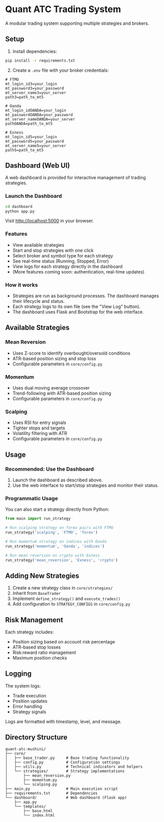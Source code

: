 # Quant ATC Trading System

A modular trading system supporting multiple strategies and brokers.

## Setup

1. Install dependencies:
```bash
pip install -r requirements.txt
```

2. Create a `.env` file with your broker credentials:
```env
# FTMO
mt_login_id3=your_login
mt_password3=your_password
mt_server_name3=your_server
path3=path_to_mt5

# Oanda
mt_login_idOANDA=your_login
mt_passwordOANDA=your_password
mt_server_nameOANDA=your_server
pathOANDA=path_to_mt5

# Exness
mt_login_id5=your_login
mt_password5=your_password
mt_server_name5=your_server
path5=path_to_mt5
```

## Dashboard (Web UI)

A web dashboard is provided for interactive management of trading strategies.

### Launch the Dashboard

```bash
cd dashboard
python app.py
```

Visit [http://localhost:5000](http://localhost:5000) in your browser.

### Features
- View available strategies
- Start and stop strategies with one click
- Select broker and symbol type for each strategy
- See real-time status (Running, Stopped, Error)
- View logs for each strategy directly in the dashboard
- (More features coming soon: authentication, real-time updates)

### How it works
- Strategies are run as background processes. The dashboard manages their lifecycle and status.
- Each strategy logs to its own file (see the "View Log" button).
- The dashboard uses Flask and Bootstrap for the web interface.

## Available Strategies

### Mean Reversion
- Uses Z-score to identify overbought/oversold conditions
- ATR-based position sizing and stop loss
- Configurable parameters in `core/config.py`

### Momentum
- Uses dual moving average crossover
- Trend-following with ATR-based position sizing
- Configurable parameters in `core/config.py`

### Scalping
- Uses RSI for entry signals
- Tighter stops and targets
- Volatility filtering with ATR
- Configurable parameters in `core/config.py`

## Usage

### Recommended: Use the Dashboard

1. Launch the dashboard as described above.
2. Use the web interface to start/stop strategies and monitor their status.

### Programmatic Usage

You can also start a strategy directly from Python:
```python
from main import run_strategy

# Run scalping strategy on forex pairs with FTMO
run_strategy('scalping', 'FTMO', 'forex')

# Run momentum strategy on indices with Oanda
run_strategy('momentum', 'Oanda', 'indices')

# Run mean reversion on crypto with Exness
run_strategy('mean_reversion', 'Exness', 'crypto')
```

## Adding New Strategies

1. Create a new strategy class in `core/strategies/`
2. Inherit from `BaseTrader`
3. Implement `define_strategy()` and `execute_trades()`
4. Add configuration to `STRATEGY_CONFIGS` in `core/config.py`

## Risk Management

Each strategy includes:
- Position sizing based on account risk percentage
- ATR-based stop losses
- Risk:reward ratio management
- Maximum position checks

## Logging

The system logs:
- Trade execution
- Position updates
- Error handling
- Strategy signals

Logs are formatted with timestamp, level, and message.

## Directory Structure

```
quant-atc-mushini/
├── core/
│   ├── base_trader.py     # Base trading functionality
│   ├── config.py          # Configuration settings
│   ├── utils.py           # Technical indicators and helpers
│   └── strategies/        # Strategy implementations
│       ├── mean_reversion.py
│       ├── momentum.py
│       └── scalping.py
├── main.py                # Main execution script
├── requirements.txt       # Dependencies
└── dashboard/             # Web dashboard (Flask app)
    ├── app.py
    └── templates/
        ├── base.html
        └── index.html
```

